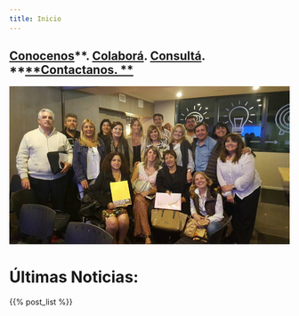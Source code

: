 ```yaml
---
title: Inicio
---
```

## [**Conocenos**](/quienes-somos/)**.                    **[**Colaborá**](/colabora/)**.       **[**Consultá**](/jurisprudencia/)**. **[**Contactanos. **](/contacto/)

![null](/images/uploads/17634469_10203049700958828_1760193724470608393_n.jpg)

# Últimas Noticias:

{{% post_list %}}
